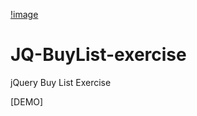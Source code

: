 [!image](https://github.com/jedchang/JQ-BuyList-exercise/blob/master/preview.jpg)
# JQ-BuyList-exercise
jQuery Buy List Exercise

[DEMO]
